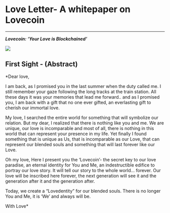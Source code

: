 
# Love Letter- A whitepaper on Lovecoin
--------------------------------------

***Lovecoin: ‘Your Love is Blockchained’***

<img align="center" src="https://lovecoin.online/images/loveletter-head.png"/> </br>

## First Sight - (Abstract)

*Dear love,

I am back, as I promised you in the last summer when the duty called me. I still remember your gaze following the long tracks at the train station. All these days it was your memories that lead me forward.. and as I promised you, I am back with a gift that no one ever gifted, an everlasting gift to cherish our immortal love.

My love, I searched the entire world for something that will symbolize our relation. But my dear, I realized that there is nothing like you and me. We are unique, our love is incomparable and most of all, there is nothing in this world that can represent your presence in my life. Yet finally I found something that is unique as Us, that is incomparable as our Love, that can represent our blended souls and something that will last forever like our Love.

Oh my love, Here I present you the ‘Lovecoin’- the secret key to our love paradise, an eternal identity for You and Me, an indestructible edifice to portray our love story. It will tell our story to the whole world... forever. Our love will be inscribed here forever, the next generation will see it and the generation after it and the generation after.

Today, we create a “Lovedentity” for our blended souls. There is no longer You and Me, it is ‘We’ and always will be.

With Love*



